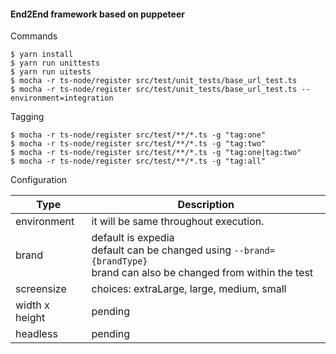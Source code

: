 #### End2End framework based on puppeteer

Commands

    $ yarn install
    $ yarn run unittests
    $ yarn run uitests
    $ mocha -r ts-node/register src/test/unit_tests/base_url_test.ts
    $ mocha -r ts-node/register src/test/unit_tests/base_url_test.ts --environment=integration


Tagging

    $ mocha -r ts-node/register src/test/**/*.ts -g "tag:one"
    $ mocha -r ts-node/register src/test/**/*.ts -g "tag:two"  
    $ mocha -r ts-node/register src/test/**/*.ts -g "tag:one|tag:two"
    $ mocha -r ts-node/register src/test/**/*.ts -g "tag:all" 

Configuration

| Type          | Description   |
|------         |------         |
| environment   |it will be same throughout execution. |
| brand         |default is expedia <br> default can be changed using  `--brand={brandType}`<br> brand can also be changed from within the test |
| screensize    | choices: extraLarge, large, medium, small     |
| width x height    | pending   |
| headless      | pending       |